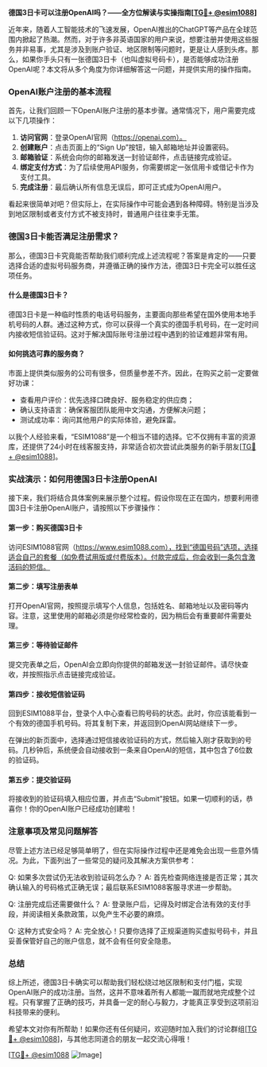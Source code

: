 **德国3日卡可以注册OpenAI吗？——全方位解读与实操指南[[TG💪+ @esim1088](https://t.me/s/esim1088)]**

近年来，随着人工智能技术的飞速发展，OpenAI推出的ChatGPT等产品在全球范围内掀起了热潮。然而，对于许多非英语国家的用户来说，想要注册并使用这些服务并非易事，尤其是涉及到账户验证、地区限制等问题时，更是让人感到头疼。那么，如果你手头只有一张德国3日卡（也叫虚拟号码卡），是否能够成功注册OpenAI呢？本文将从多个角度为你详细解答这一问题，并提供实用的操作指南。

### OpenAI账户注册的基本流程

首先，让我们回顾一下OpenAI账户注册的基本步骤。通常情况下，用户需要完成以下几项操作：

1. **访问官网**：登录OpenAI官网（https://openai.com）。
2. **创建账户**：点击页面上的“Sign Up”按钮，输入邮箱地址并设置密码。
3. **邮箱验证**：系统会向你的邮箱发送一封验证邮件，点击链接完成验证。
4. **绑定支付方式**：为了后续使用API服务，你需要绑定一张信用卡或借记卡作为支付工具。
5. **完成注册**：最后确认所有信息无误后，即可正式成为OpenAI用户。

看起来很简单对吧？但实际上，在实际操作中可能会遇到各种障碍。特别是当涉及到地区限制或者支付方式不被支持时，普通用户往往束手无策。

### 德国3日卡能否满足注册需求？

那么，德国3日卡究竟能否帮助我们顺利完成上述流程呢？答案是肯定的——只要选择合适的虚拟号码服务商，并遵循正确的操作方法，德国3日卡完全可以胜任这项任务。

#### 什么是德国3日卡？
德国3日卡是一种临时性质的电话号码服务，主要面向那些希望在国外使用本地手机号码的人群。通过这种方式，你可以获得一个真实的德国手机号码，在一定时间内接收短信验证码。这对于解决国际账号注册过程中遇到的验证难题非常有用。

#### 如何挑选可靠的服务商？
市面上提供类似服务的公司有很多，但质量参差不齐。因此，在购买之前一定要做好功课：
- 查看用户评价：优先选择口碑良好、服务稳定的供应商；
- 确认支持语言：确保客服团队能用中文沟通，方便解决问题；
- 测试成功率：询问其他用户的实际体验，避免踩雷。

以我个人经验来看，“ESIM1088”是一个相当不错的选择。它不仅拥有丰富的资源库，还提供了24小时在线客服支持，非常适合初次尝试此类服务的新手朋友[[TG💪+ @esim1088](https://t.me/s/esim1088)]。

### 实战演示：如何用德国3日卡注册OpenAI

接下来，我们将结合具体案例来展示整个过程。假设你现在正在国内，想要利用德国3日卡注册OpenAI账户，请按照以下步骤操作：

#### 第一步：购买德国3日卡
访问ESIM1088官网（https://www.esim1088.com），找到“德国号码”选项，选择适合自己的套餐（如免费试用版或付费版本）。付款完成后，你会收到一条包含激活码的短信。

#### 第二步：填写注册表单
打开OpenAI官网，按照提示填写个人信息，包括姓名、邮箱地址以及密码等内容。注意，这里使用的邮箱必须是你经常检查的，因为稍后会有重要邮件需要处理。

#### 第三步：等待验证邮件
提交完表单之后，OpenAI会立即向你提供的邮箱发送一封验证邮件。请尽快查收，并按照指示点击链接完成验证。

#### 第四步：接收短信验证码
回到ESIM1088平台，登录个人中心查看已购号码的状态。此时，你应该能看到一个有效的德国手机号码。将其复制下来，并返回到OpenAI网站继续下一步。

在弹出的新页面中，选择通过短信接收验证码的方式，然后输入刚才获取到的号码。几秒钟后，系统便会自动接收到一条来自OpenAI的短信，其中包含了6位数的验证码。

#### 第五步：提交验证码
将接收到的验证码填入相应位置，并点击“Submit”按钮。如果一切顺利的话，恭喜你！你的OpenAI账户已经成功创建啦！

### 注意事项及常见问题解答

尽管上述方法已经足够简单明了，但在实际操作过程中还是难免会出现一些意外情况。为此，下面列出了一些常见的疑问及其解决方案供参考：

Q: 如果多次尝试仍无法收到验证码怎么办？
A: 首先检查网络连接是否正常；其次确认输入的号码格式正确无误；最后联系ESIM1088客服寻求进一步帮助。

Q: 注册完成后还需要做什么？
A: 登录账户后，记得及时绑定合法有效的支付手段，并阅读相关条款政策，以免产生不必要的麻烦。

Q: 这种方式安全吗？
A: 完全放心！只要你选择了正规渠道购买虚拟号码卡，并且妥善保管好自己的账户信息，就不会有任何安全隐患。

### 总结

综上所述，德国3日卡确实可以帮助我们轻松绕过地区限制和支付门槛，实现OpenAI账户的成功注册。当然，这并不意味着所有人都能一蹴而就地完成整个过程。只有掌握了正确的技巧，并具备一定的耐心与毅力，才能真正享受到这项前沿科技带来的便利。

希望本文对你有所帮助！如果你还有任何疑问，欢迎随时加入我们的讨论群组[[TG💪+ @esim1088](https://t.me/s/esim1088)]，与其他志同道合的朋友一起交流心得哦！

[[TG💪+ @esim1088](https://t.me/s/esim1088) ![Image](https://i.postimg.cc/4NQfJmqS/Snipaste-2025-05-13-00-14-12.png)]